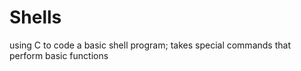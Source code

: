 # Shells
using C to code a basic shell program; takes special commands that perform basic functions
